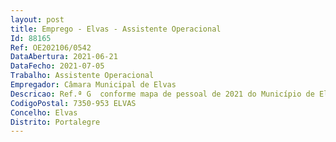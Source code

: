 ```yaml
--- 
layout: post
title: Emprego - Elvas - Assistente Operacional
Id: 88165
Ref: OE202106/0542
DataAbertura: 2021-06-21
DataFecho: 2021-07-05
Trabalho: Assistente Operacional
Empregador: Câmara Municipal de Elvas
Descricao: Ref.ª G  conforme mapa de pessoal de 2021 do Município de Elvas, aprovado pela Assembleia Municipal de Elvas, em sua sessão de 20 de novembro de 2020, pela Câmara Municipal de Elvas, em reunião de 11 de novembro de 2020.
CodigoPostal: 7350-953 ELVAS
Concelho: Elvas
Distrito: Portalegre
--- 
```

